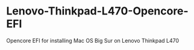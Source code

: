 # Lenovo-Thinkpad-L470-Opencore-EFI
Opencore EFI for installing Mac OS Big Sur on Lenovo Thinkpad L470
